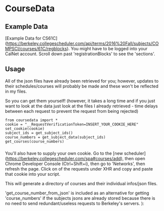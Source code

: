 # CourseData

## Example Data
[Example Data for CS61C] (https://berkeley.collegescheduler.com/api/terms/2016%20Fall/subjects/COMPSCI/courses/61C/regblocks).
You might have to be logged into your CalNet account. Scroll down past 'registrationBlocks' to see the 'sections'.


## Usage
All of the json files have already been retrieved for you; however, updates to their schedules/courses will probably be made and these won't be reflected in my files.

So you can get them yourself! (however, it takes a long time and if you just want to look at the data just look at the files I already retrieved - time delays between each request to prevent the request from being rejected)

```
from coursedata import *
cookie = "__RequestVerificationToken=INSERT_YOUR_COOKIE_HERE"
set_cookie(cookie)
subject_ids = get_subject_ids()
course_numbers = get_subject_data(subject_ids)
get_courses(course_numbers)
```

#####
You'll also have to supply your own cookie. Go to the [new scheduler] (https://berkeley.collegescheduler.com/spa#courses/add), then open Chrome Developer Console (Ctrl+Shift+i), then go to 'Networks', then refresh the page. Click on of the requests under XHR and copy and paste that cookie into your script.

This will generate a directory of courses and their individual infos/json files.

'get_course_number_from_json' is included as an alternative for getting 'course_numbers' if the subjects jsons are already stored because there is no need to send redundant/useless requests to Berkeley's servers. ):